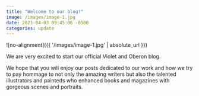 ```yaml
---
title: "Welcome to our blog!"
image: /images/image-1.jpg
date: 2021-04-03 09:45:06 -0500
categories: update
---
```


![no-alignment]({{ '/images/image-1.jpg' | absolute_url }})

We are very excited to start our official Violet and Oberon blog.

We hope that you will enjoy our posts dedicated to our work and how we try to pay hommage to not only the amazing writers but also the talented illustrators and painteds who enhanced books and magazines with gorgeous scenes and portraits.


